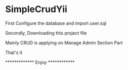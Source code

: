 # SimpleCrudYii

First Configure the  database and import user.sql

Secondly, Downloading this project file

Mainly CRUD is applying on Manage Admin Section Part

That's it

************* Enjoy ************

